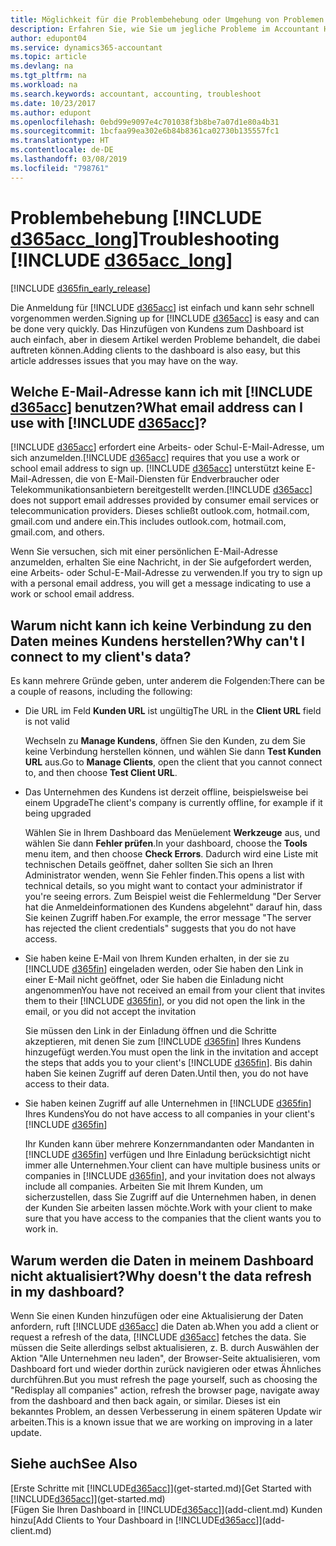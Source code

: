 ```yaml
---
title: Möglichkeit für die Problembehebung oder Umgehung von Problemen | Microsoft Docs
description: Erfahren Sie, wie Sie um jegliche Probleme im Accountant Hub for Dynamics 365 umgehen.
author: edupont04
ms.service: dynamics365-accountant
ms.topic: article
ms.devlang: na
ms.tgt_pltfrm: na
ms.workload: na
ms.search.keywords: accountant, accounting, troubleshoot
ms.date: 10/23/2017
ms.author: edupont
ms.openlocfilehash: 0ebd99e9097e4c701038f3b8be7a07d1e80a4b31
ms.sourcegitcommit: 1bcfaa99ea302e6b84b8361ca02730b135557fc1
ms.translationtype: HT
ms.contentlocale: de-DE
ms.lasthandoff: 03/08/2019
ms.locfileid: "798761"
---
```

# <a name="troubleshooting-include-d365acclongincludesd365acclongmdmd"></a><span data-ttu-id="476b5-103">Problembehebung [!INCLUDE [d365acc_long](includes/d365acc_long_md.md)]</span><span class="sxs-lookup"><span data-stu-id="476b5-103">Troubleshooting [!INCLUDE [d365acc_long](includes/d365acc_long_md.md)]</span></span>
[!INCLUDE [d365fin_early_release](includes/d365fin_early_release.md.md)]

<span data-ttu-id="476b5-104">Die Anmeldung für [!INCLUDE [d365acc](includes/d365acc_md.md)] ist einfach und kann sehr schnell vorgenommen werden.</span><span class="sxs-lookup"><span data-stu-id="476b5-104">Signing up for [!INCLUDE [d365acc](includes/d365acc_md.md)] is easy and can be done very quickly.</span></span> <span data-ttu-id="476b5-105">Das Hinzufügen von Kundens zum Dashboard ist auch einfach, aber in diesem Artikel werden Probleme behandelt, die dabei auftreten können.</span><span class="sxs-lookup"><span data-stu-id="476b5-105">Adding clients to the dashboard is also easy, but this article addresses issues that you may have on the way.</span></span>

## <a name="what-email-address-can-i-use-with-include-d365accincludesd365accmdmd"></a><span data-ttu-id="476b5-106">Welche E-Mail-Adresse kann ich mit [!INCLUDE [d365acc](includes/d365acc_md.md)] benutzen?</span><span class="sxs-lookup"><span data-stu-id="476b5-106">What email address can I use with [!INCLUDE [d365acc](includes/d365acc_md.md)]?</span></span>
<span data-ttu-id="476b5-107">[!INCLUDE [d365acc](includes/d365acc_md.md)] erfordert eine Arbeits- oder Schul-E-Mail-Adresse, um sich anzumelden.</span><span class="sxs-lookup"><span data-stu-id="476b5-107">[!INCLUDE [d365acc](includes/d365acc_md.md)] requires that you use a work or school email address to sign up.</span></span> <span data-ttu-id="476b5-108">[!INCLUDE [d365acc](includes/d365acc_md.md)] unterstützt keine E-Mail-Adressen, die von E-Mail-Diensten für Endverbraucher oder Telekommunikationsanbietern bereitgestellt werden.</span><span class="sxs-lookup"><span data-stu-id="476b5-108">[!INCLUDE [d365acc](includes/d365acc_md.md)] does not support email addresses provided by consumer email services or telecommunication providers.</span></span> <span data-ttu-id="476b5-109">Dieses schließt outlook.com, hotmail.com, gmail.com und andere ein.</span><span class="sxs-lookup"><span data-stu-id="476b5-109">This includes outlook.com, hotmail.com, gmail.com, and others.</span></span>  

<span data-ttu-id="476b5-110">Wenn Sie versuchen, sich mit einer persönlichen E-Mail-Adresse anzumelden, erhalten Sie eine Nachricht, in der Sie aufgefordert werden, eine Arbeits- oder Schul-E-Mail-Adresse zu verwenden.</span><span class="sxs-lookup"><span data-stu-id="476b5-110">If you try to sign up with a personal email address, you will get a message indicating to use a work or school email address.</span></span>  

## <a name="why-cant-i-connect-to-my-clients-data"></a><span data-ttu-id="476b5-111">Warum nicht kann ich keine Verbindung zu den Daten meines Kundens herstellen?</span><span class="sxs-lookup"><span data-stu-id="476b5-111">Why can't I connect to my client's data?</span></span>
<span data-ttu-id="476b5-112">Es kann mehrere Gründe geben, unter anderem die Folgenden:</span><span class="sxs-lookup"><span data-stu-id="476b5-112">There can be a couple of reasons, including the following:</span></span>

- <span data-ttu-id="476b5-113">Die URL im Feld **Kunden URL** ist ungültig</span><span class="sxs-lookup"><span data-stu-id="476b5-113">The URL in the **Client URL** field is not valid</span></span>  

  <span data-ttu-id="476b5-114">Wechseln zu **Manage Kundens**, öffnen Sie den Kunden, zu dem Sie keine Verbindung herstellen können, und wählen Sie dann **Test Kunden URL** aus.</span><span class="sxs-lookup"><span data-stu-id="476b5-114">Go to **Manage Clients**, open the client that you cannot connect to, and then choose **Test Client URL**.</span></span>  
- <span data-ttu-id="476b5-115">Das Unternehmen des Kundens ist derzeit offline, beispielsweise bei einem Upgrade</span><span class="sxs-lookup"><span data-stu-id="476b5-115">The client's company is currently offline, for example if it being upgraded</span></span>

  <span data-ttu-id="476b5-116">Wählen Sie in Ihrem Dashboard das Menüelement **Werkzeuge** aus, und wählen Sie dann **Fehler prüfen**.</span><span class="sxs-lookup"><span data-stu-id="476b5-116">In your dashboard, choose the **Tools** menu item, and then choose **Check Errors**.</span></span> <span data-ttu-id="476b5-117">Dadurch wird eine Liste mit technischen Details geöffnet, daher sollten Sie sich an Ihren Administrator wenden, wenn Sie Fehler finden.</span><span class="sxs-lookup"><span data-stu-id="476b5-117">This opens a list with technical details, so you might want to contact your administrator if you're seeing errors.</span></span> <span data-ttu-id="476b5-118">Zum Beispiel weist die Fehlermeldung "Der Server hat die Anmeldeinformationen des Kundens abgelehnt" darauf hin, dass Sie keinen Zugriff haben.</span><span class="sxs-lookup"><span data-stu-id="476b5-118">For example, the error message "The server has rejected the client credentials" suggests that you do not have access.</span></span>  
- <span data-ttu-id="476b5-119">Sie haben keine E-Mail von Ihrem Kunden erhalten, in der sie zu [!INCLUDE [d365fin](includes/d365fin_md.md)] eingeladen werden, oder Sie haben den Link in einer E-Mail nicht geöffnet, oder Sie haben die Einladung nicht angenommen</span><span class="sxs-lookup"><span data-stu-id="476b5-119">You have not received an email from your client that invites them to their [!INCLUDE [d365fin](includes/d365fin_md.md)], or you did not open the link in the email, or you did not accept the invitation</span></span>

  <span data-ttu-id="476b5-120">Sie müssen den Link in der Einladung öffnen und die Schritte akzeptieren, mit denen Sie zum [!INCLUDE [d365fin](includes/d365fin_md.md)] Ihres Kundens hinzugefügt werden.</span><span class="sxs-lookup"><span data-stu-id="476b5-120">You must open the link in the invitation and accept the steps that adds you to your client's [!INCLUDE [d365fin](includes/d365fin_md.md)].</span></span> <span data-ttu-id="476b5-121">Bis dahin haben Sie keinen Zugriff auf deren Daten.</span><span class="sxs-lookup"><span data-stu-id="476b5-121">Until then, you do not have access to their data.</span></span>  
- <span data-ttu-id="476b5-122">Sie haben keinen Zugriff auf alle Unternehmen in [!INCLUDE [d365fin](includes/d365fin_md.md)] Ihres Kundens</span><span class="sxs-lookup"><span data-stu-id="476b5-122">You do not have access to all companies in your client's [!INCLUDE [d365fin](includes/d365fin_md.md)]</span></span>

  <span data-ttu-id="476b5-123">Ihr Kunden kann über mehrere Konzernmandanten oder Mandanten in [!INCLUDE [d365fin](includes/d365fin_md.md)] verfügen und Ihre Einladung berücksichtigt nicht immer alle Unternehmen.</span><span class="sxs-lookup"><span data-stu-id="476b5-123">Your client can have multiple business units or companies in [!INCLUDE [d365fin](includes/d365fin_md.md)], and your invitation does not always include all companies.</span></span> <span data-ttu-id="476b5-124">Arbeiten Sie mit Ihrem Kunden, um sicherzustellen, dass Sie Zugriff auf die Unternehmen haben, in denen der Kunden Sie arbeiten lassen möchte.</span><span class="sxs-lookup"><span data-stu-id="476b5-124">Work with your client to make sure that you have access to the companies that the client wants you to work in.</span></span>  

## <a name="why-doesnt-the-data-refresh-in-my-dashboard"></a><span data-ttu-id="476b5-125">Warum werden die Daten in meinem Dashboard nicht aktualisiert?</span><span class="sxs-lookup"><span data-stu-id="476b5-125">Why doesn't the data refresh in my dashboard?</span></span>
<span data-ttu-id="476b5-126">Wenn Sie einen Kunden hinzufügen oder eine Aktualisierung der Daten anfordern, ruft [!INCLUDE [d365acc](includes/d365acc_md.md)] die Daten ab.</span><span class="sxs-lookup"><span data-stu-id="476b5-126">When you add a client or request a refresh of the data, [!INCLUDE [d365acc](includes/d365acc_md.md)] fetches the data.</span></span> <span data-ttu-id="476b5-127">Sie müssen die Seite allerdings selbst aktualisieren, z. B. durch Auswählen der Aktion "Alle Unternehmen neu laden", der Browser-Seite aktualisieren, vom Dashboard fort und wieder dorthin zurück navigieren oder etwas Ähnliches durchführen.</span><span class="sxs-lookup"><span data-stu-id="476b5-127">But you must refresh the page yourself, such as choosing the "Redisplay all companies" action, refresh the browser page, navigate away from the dashboard and then back again, or similar.</span></span> <span data-ttu-id="476b5-128">Dieses ist ein bekanntes Problem, an dessen Verbesserung in einem späteren Update wir arbeiten.</span><span class="sxs-lookup"><span data-stu-id="476b5-128">This is a known issue that we are working on improving in a later update.</span></span>  

## <a name="see-also"></a><span data-ttu-id="476b5-129">Siehe auch</span><span class="sxs-lookup"><span data-stu-id="476b5-129">See Also</span></span>
<span data-ttu-id="476b5-130">[Erste Schritte mit [!INCLUDE[d365acc](includes/d365acc_md.md)]](get-started.md)</span><span class="sxs-lookup"><span data-stu-id="476b5-130">[Get Started with [!INCLUDE[d365acc](includes/d365acc_md.md)]](get-started.md)</span></span>  
<span data-ttu-id="476b5-131">[Fügen Sie Ihren Dashboard in [!INCLUDE[d365acc](includes/d365acc_md.md)]](add-client.md) Kunden hinzu</span><span class="sxs-lookup"><span data-stu-id="476b5-131">[Add Clients to Your Dashboard in [!INCLUDE[d365acc](includes/d365acc_md.md)]](add-client.md)</span></span>  
